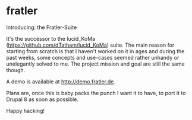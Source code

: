 fratler
=======

Introducing: the Fratler-Suite

It's the successor to the lucid_KoMa (https://github.com/dTatham/lucid_KoMa) suite.
The main reason for starting from scratch is that I haven't worked on it in ages and during the past weeks, some concepts and use-cases seemed rather unhandy or unelegantly solved to me.
The project mission and goal are still the same though.

A demo is available at http://demo.fratler.de.

Plans are, once this is baby packs the punch I want it to have, to port it to Drupal 8 as soon as possible.

Happy hacking!
